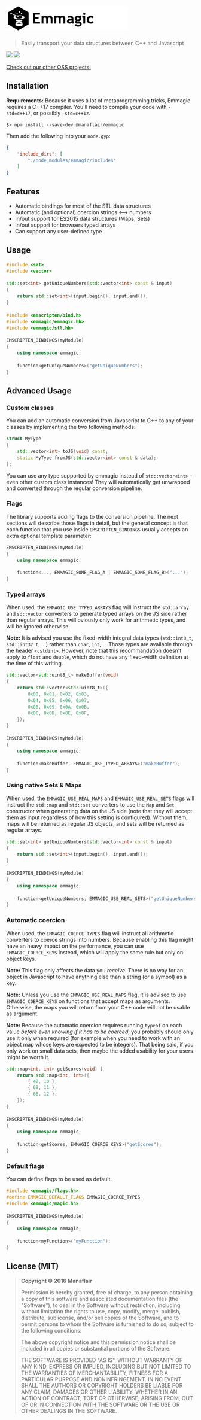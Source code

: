 # [![](/logo.png?raw=true)](https://github.com/manaflair/emmagic)

> Easily transport your data structures between C++ and Javascript

[![](https://img.shields.io/npm/v/@manaflair/emmagic.svg)]() [![](https://img.shields.io/npm/l/@manaflair/emmagic.svg)]()

[Check out our other OSS projects!](https://manaflair.github.io)

## Installation

**Requirements:** Because it uses a lot of metaprogramming tricks, Emmagic requires a C++17 compiler. You'll need to compile your code with `-std=c++17`, or possibly `-std=c++1z`.

```
$> npm install --save-dev @manaflair/emmagic
```

Then add the following into your `node.gyp`:

```json
{
    "include_dirs": [
        "./node_modules/emmagic/includes"
    ]
}
```

## Features

  - Automatic bindings for most of the STL data structures
  - Automatic (and optional) coercion strings ⟷ numbers
  - In/out support for ES2015 data structures (Maps, Sets)
  - In/out support for browsers typed arrays
  - Can support any user-defined type

## Usage

```c++
#include <set>
#include <vector>

std::set<int> getUniqueNumbers(std::vector<int> const & input)
{
    return std::set<int>(input.begin(), input.end());
}

#include <emscripten/bind.h>
#include <emmagic/emmagic.hh>
#include <emmagic/stl.hh>

EMSCRIPTEN_BINDINGS(myModule)
{
    using namespace emmagic;

    function<getUniqueNumbers>("getUniqueNumbers");
}
```

## Advanced Usage

### Custom classes

You can add an automatic conversion from Javascript to C++ to any of your classes by implementing the two following methods:

```c++
struct MyType
{
    std::vector<int> toJS(void) const;
    static MyType fromJS(std::vector<int> const & data);
};
```

You can use any type supported by emmagic instead of `std::vector<int>` - even other custom class instances! They will automatically get unwrapped and converted through the regular conversion pipeline.

### Flags

The library supports adding flags to the conversion pipeline. The next sections will describe those flags in detail, but the general concept is that each function that you use inside `EMSCRIPTEN_BINDINGS` usually accepts an extra optional template parameter:

```c++
EMSCRIPTEN_BINDINGS(myModule)
{
    using namespace emmagic;

    function<..., EMMAGIC_SOME_FLAG_A | EMMAGIC_SOME_FLAG_B>("...");
}
```

### Typed arrays

When used, the `EMMAGIC_USE_TYPED_ARRAYS` flag will instruct the `std::array` and `sd::vector` converters to generate typed arrays on the JS side rather than regular arrays. This will oviously only work for arithmetic types, and will be ignored otherwise.

**Note:** It is advised you use the fixed-width integral data types (`std::int8_t`, `std::int32_t`, ...) rather than `char`, `int`, ... Those types are available through the header `<cstdint>`. However, note that this recommandation doesn't apply to `float` and `double`, which do not have any fixed-width definition at the time of this writing.

```c++
std::vector<std::uint8_t> makeBuffer(void)
{
    return std::vector<std::uint8_t>({
        0x00, 0x01, 0x02, 0x03,
        0x04, 0x05, 0x06, 0x07,
        0x08, 0x09, 0x0A, 0x0B,
        0x0C, 0x0D, 0x0E, 0x0F,
    });
}

EMSCRIPTEN_BINDINGS(myModule)
{
    using namespace emmagic;

    function<makeBuffer, EMMAGIC_USE_TYPED_ARRAYS>("makeBuffer");
}
```

### Using native Sets & Maps

When used, the `EMMAGIC_USE_REAL_MAPS` and `EMMAGIC_USE_REAL_SETS` flags will instruct the `std::map` and `std::set` converters to use the `Map` and `Set` constructor when generating data on the JS side (note that they will accept them as input regardless of how this setting is configured). Without them, maps will be returned as regular JS objects, and sets will be returned as regular arrays.

```c++
std::set<int> getUniqueNumbers(std::vector<int> const & input)
{
    return std::set<int>(input.begin(), input.end());
}

EMSCRIPTEN_BINDINGS(myModule)
{
    using namespace emmagic;

    function<getUniqueNumbers, EMMAGIC_USE_REAL_SETS>("getUniqueNumbers");
}
```

### Automatic coercion

When used, the `EMMAGIC_COERCE_TYPES` flag will instruct all arithmetic converters to coerce strings into numbers. Because enabling this flag might have an heavy impact on the performance, you can use `EMMAGIC_COERCE_KEYS` instead, which will apply the same rule but only on object keys.

**Note:** This flag only affects the data you *receive*. There is no way for an object in Javascript to have anything else than a string (or a symbol) as a key.

**Note:** Unless you use the `EMMAGIC_USE_REAL_MAPS` flag, it is advised to use `EMMAGIC_COERCE_KEYS` on functions that accept maps as arguments. Otherwise, the maps you will return from your C++ code will not be usable as argument.

**Note:** Because the automatic coercion requires running `typeof` on each value *before even knowing if it has to be coerced*, you probably should only use it only when required (for example when you need to work with an object map whose keys are expected to be integers). That being said, if you only work on small data sets, then maybe the added usability for your users might be worth it.

```c++
std::map<int, int> getScores(void) {
    return std::map<int, int>({
        { 42, 10 },
        { 69, 11 },
        { 66, 12 },
    });
}

EMSCRIPTEN_BINDINGS(myModule)
{
    using namespace emmagic;

    function<getScores, EMMAGIC_COERCE_KEYS>("getScores");
}
```

### Default flags

You can define flags to be used as default.

```c++
#include <emmagic/flags.hh>
#define EMMAGIC_DEFAULT_FLAGS EMMAGIC_COERCE_TYPES
#include <emmagic/magic.hh>

EMSCRIPTEN_BINDINGS(myModule)
{
    using namespace emmagic;

    function<myFunction>("myFunction");
}
```

## License (MIT)

> **Copyright © 2016 Manaflair**
>
> Permission is hereby granted, free of charge, to any person obtaining a copy of this software and associated documentation files (the "Software"), to deal in the Software without restriction, including without limitation the rights to use, copy, modify, merge, publish, distribute, sublicense, and/or sell copies of the Software, and to permit persons to whom the Software is furnished to do so, subject to the following conditions:
>
> The above copyright notice and this permission notice shall be included in all copies or substantial portions of the Software.
>
> THE SOFTWARE IS PROVIDED "AS IS", WITHOUT WARRANTY OF ANY KIND, EXPRESS OR IMPLIED, INCLUDING BUT NOT LIMITED TO THE WARRANTIES OF MERCHANTABILITY, FITNESS FOR A PARTICULAR PURPOSE AND NONINFRINGEMENT. IN NO EVENT SHALL THE AUTHORS OR COPYRIGHT HOLDERS BE LIABLE FOR ANY CLAIM, DAMAGES OR OTHER LIABILITY, WHETHER IN AN ACTION OF CONTRACT, TORT OR OTHERWISE, ARISING FROM, OUT OF OR IN CONNECTION WITH THE SOFTWARE OR THE USE OR OTHER DEALINGS IN THE SOFTWARE.
